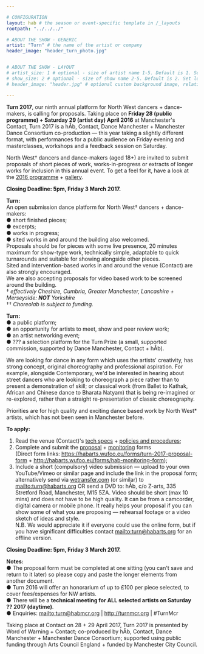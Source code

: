 ```yaml
---

# CONFIGURATION
layout: hab # the season or event-specific template in /_layouts
rootpath: "../../../"

# ABOUT THE SHOW - GENERIC
artist: "Turn" # the name of the artist or company
header_image: "header_turn_photo.jpg"   


# ABOUT THE SHOW - LAYOUT
# artist_size: 1 # optional - size of artist name 1-5. Default is 1. Set longer names to lower values
# show_size: 2 # optional - size of show name 2-5. Default is 2. Set longer names to lower values
# header_image: "header.jpg" # optional custom background image, relative to current page

---
```

**Turn 2017**, our ninth annual platform for North West dancers + dance-makers, is calling for proposals. Taking place on **Friday 28 (public programme) + Saturday 29 (artist day) April 2016** at Manchester's Contact, Turn 2017 is a hÅb, Contact, Dance Manchester + Manchester Dance Consortium co-production — this year taking a slightly different format, with performances for a public audience on Friday evening and masterclasses, workshops and a feedback session on Saturday.       
      
North West† dancers and dance-makers (aged 18+) are invited to submit proposals of short pieces of work, works-in-progress or extracts of longer works for inclusion in this annual event. To get a feel for it, have a look at the [2016 programme](/archive/2016-turn) + [gallery](/galleries/2016-turn).   
 
**Closing Deadline: 5pm, Friday 3 March 2017.**     
   
**Turn:**    
An open submission dance platform for North West† dancers + dance-makers:    
● short finished pieces;      
● excerpts;    
● works in progress;    
● sited works in and around the building also welcomed.    
Proposals should be for pieces with some live presence, 20 minutes maximum for show-type work, technically simple, adaptable to quick turnarounds and suitable for showing alongside other pieces.    
Sited and intervention-based works in and around the venue (Contact) are also strongly encouraged.    
We are also accepting proposals for video based work to be screened around the building.     
† *effectively Cheshire, Cumbria, Greater Manchester, Lancashire + Merseyside: **NOT** Yorkshire*      
†† *Choreolab is subject to funding.*

**Turn:**      
● a public platform;    
● an opportunity for artists to meet, show and peer review work;    
● an artist networking event;    
● ??? a selection platform for the Turn Prize (a small, supported commission, supported by Dance Manchester, Contact + hÅb).      

We are looking for dance in any form which uses the artists' creativity, has strong concept, original choreography and professional aspiration. For example, alongside Contemporary, we'd be interested in hearing about street dancers who are looking to choreograph a piece rather than to present a demonstration of  skill; or classical work (from Ballet to Kathak, African and Chinese dance to Bharata Natyam) that is being re-imagined or re-explored, rather than a straight re-presentation of classic choreography.    
 
Priorities are for high quality and exciting dance based work by North West* artists, which has not been seen in Manchester before.    
 
**To apply:**     
1. Read the venue (Contact)'s [tech specs](http://turnmcr.posthaven.com/pages/contact-tech-specs) + [policies and procedures](http://turnmcr.posthaven.com/pages/policies-and-procedures-14138);    
2. Complete and submit the [proposal](https://habarts.wufoo.eu/forms/turn-2016-proposal-form) + [monitoring](http://habarts.wufoo.eu/forms/hab-monitoring-form) forms    
(Direct form links: https://habarts.wufoo.eu/forms/turn-2017-proposal-form + http://habarts.wufoo.eu/forms/hab-monitoring-form);    
3. Include a short (compulsory) video submission — upload to your own YouTube/Vimeo or similar page and include the link in the proposal form; alternatively send via [wetransfer.com](http://www.wetransfer.com) (or similar) to <mailto:turn@habarts.org> OR send a DVD to: hÅb, c/o Z-arts, 335 Stretford Road, Manchester, M15 5ZA. Video should be short (max 10 mins) and does not have to be high quality. It can be from a camcorder, digital camera or mobile phone. It really helps your proposal if you can show some of what you are proposing — rehearsal footage or a video sketch of ideas and style.        
N.B. We would appreciate it if everyone could use the online form, but if you have significant difficulties contact <mailto:turn@habarts.org> for an offline version.    
  
**Closing Deadline: 5pm, Friday 3 March 2017.**    
  
**Notes:**    
● The proposal form must be completed at one sitting (you can't save and return to it later) so please copy and paste the longer elements from another document.    
● Turn 2016 will offer an honorarium of up to £100 per piece selected, to cover fees/expenses for NW artists.    
● There will be a **technical meeting for ALL selected artists on Saturday ?? 2017 (daytime)**.    
● Enquiries: <mailto:turn@habmcr.org> | <http://turnmcr.org> | #TurnMcr    
        
Taking place at Contact on 28 + 29 April 2017, Turn 2017 is presented by Word of Warning + Contact; co-produced by hÅb, Contact, Dance Manchester + Manchester Dance Consortium; supported using public funding through Arts Council England + funded by Manchester City Council.

